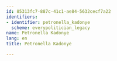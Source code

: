```yaml
---
id: 85313fc7-887c-41c1-ae84-5632cecf7a22
identifiers:
- identifier: petronella_kadonye
  scheme: everypolitician_legacy
name: Petronella Kadonye
lang: en
title: Petronella Kadonye

---
```

